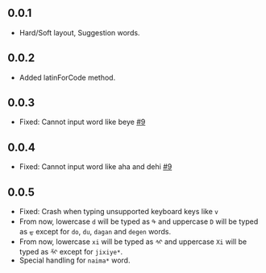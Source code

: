 ## 0.0.1

* Hard/Soft layout, Suggestion words.

## 0.0.2

* Added latinForCode method.

## 0.0.3

* Fixed: Cannot input word like beye [#9](https://github.com/Satsrag/embed_input/issues/9)

## 0.0.4

* Fixed: Cannot input word like aha and dehi [#9](https://github.com/Satsrag/embed_input/issues/9)

## 0.0.5

* Fixed: Crash when typing unsupported keyboard keys like `v`
* From now, lowercase `d` will be typed as `ᠲ` and uppercase `D` will be typed as `ᠳ` except for `do`, `du`, `dagan` and `degen` words.
* From now, lowercase `xi` will be typed as `ᠰᠢ` and uppercase `Xi` will be typed as `ᠱᠢ` except for `jixiye*`.
* Special handling for `naima*` word.